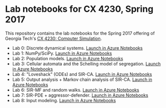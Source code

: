 # Lab notebooks for CX 4230, Spring 2017

This repository contains the lab notebooks for the Spring 2017 offering of Georgia Tech's [CX 4230: Computer Simulation](http://cx4230.gatech.edu).

- Lab 0: Discrete dynamical systems. [Launch in Azure Notebooks](https://notebooks.azure.com/library/cx4230sp17lab0)
- Lab 1: NumPy/SciPy. [Launch in Azure Notebooks](https://notebooks.azure.com/library/cx4230sp17lab1)
- Lab 2: Population models. [Launch in Azure Notebooks](https://notebooks.azure.com/library/cx4230sp17lab2)
- Lab 3: Cellular automata and the Schelling model of segregation. [Launch in Azure Notebooks](https://notebooks.azure.com/library/cx4230sp17lab3)
- Lab 4: "Loveshack" (ODEs) and SIR-CA. [Launch in Azure Notebooks](https://notebooks.azure.com/library/cx4230sp17lab4)
- Lab 5: Output analysis + Markov chain analysis of SIR-CA. [Launch in Azure Notebooks](https://notebooks.azure.com/library/cx4230sp17lab5)
- Lab 6: SIR-MF and random walks. [Launch in Azure Notebooks](https://notebooks.azure.com/library/cx4230sp17lab6)
- Lab 7: SIR-PDE + aggressor-defender. [Launch in Azure Notebooks](https://notebooks.azure.com/library/cx4230sp17lab7)
- Lab 8: Input modeling. [Launch in Azure Notebooks](https://notebooks.azure.com/richie/libraries/cx4230sp17lab8)
